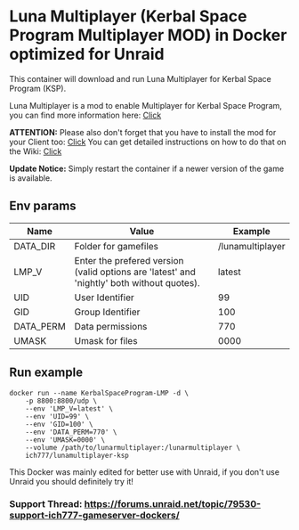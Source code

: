 # Luna Multiplayer (Kerbal Space Program Multiplayer MOD) in Docker optimized for Unraid
This container will download and run Luna Multiplayer for Kerbal Space Program (KSP).

Luna Multiplayer is a mod to enable Multiplayer for Kerbal Space Program, you can find more information here: [Click](https://github.com/LunaMultiplayer/LunaMultiplayer)

**ATTENTION:** Please also don't forget that you have to install the mod for your Client too: [Click](https://github.com/LunaMultiplayer/LunaMultiplayer/releases)
You can get detailed instructions on how to do that on the Wiki: [Click](https://github.com/LunaMultiplayer/LunaMultiplayer/wiki)

**Update Notice:** Simply restart the container if a newer version of the game is available.

## Env params
| Name | Value | Example |
| --- | --- | --- |
| DATA_DIR | Folder for gamefiles | /lunamultiplayer |
| LMP_V | Enter the prefered version (valid options are 'latest' and 'nightly' both without quotes). | latest | 
| UID | User Identifier | 99 |
| GID | Group Identifier | 100 |
| DATA_PERM | Data permissions | 770 |
| UMASK | Umask for files | 0000 |

## Run example
```
docker run --name KerbalSpaceProgram-LMP -d \
	-p 8800:8800/udp \
	--env 'LMP_V=latest' \
	--env 'UID=99' \
	--env 'GID=100' \
	--env 'DATA_PERM=770' \
	--env 'UMASK=0000' \
	--volume /path/to/lunarmultiplayer:/lunarmultiplayer \
	ich777/lunamultiplayer-ksp
```

This Docker was mainly edited for better use with Unraid, if you don't use Unraid you should definitely try it!

### Support Thread: https://forums.unraid.net/topic/79530-support-ich777-gameserver-dockers/

